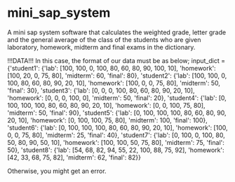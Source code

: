 # mini_sap_system
A mini sap system software that calculates the weighted grade, letter grade and the general average of the class of the students who are given laboratory, homework, midterm and final exams in the dictionary.


!!!DATA!!!
In this case, the format of our data must be as below;
input_dict = {'student1': {'lab': [100, 100, 0, 100, 80, 60, 80, 90, 100, 10], 'homework': [100, 20, 0, 75, 80], 'midterm': 60, 'final': 80},
'student2': {'lab': [100, 100, 0, 100, 80, 60, 80, 90, 20, 10], 'homework': [100, 0, 0, 75, 80], 'midterm': 50, 'final': 30},
'student3': {'lab': [0, 0, 0, 100, 80, 60, 80, 90, 20, 10], 'homework': [0, 0, 0, 100, 0], 'midterm': 50, 'final': 20},
'student4': {'lab': [0, 100, 100, 100, 80, 60, 80, 90, 20, 10], 'homework': [0, 0, 100, 75, 80], 'midterm': 50, 'final': 90},
'student5': {'lab': [0, 100, 100, 100, 80, 60, 80, 90, 20, 10], 'homework': [0, 100, 100, 75, 80], 'midterm': 100, 'final': 100},
'student6': {'lab': [0, 100, 100, 100, 80, 60, 80, 90, 20, 10], 'homework': [100, 0, 0, 75, 80], 'midterm': 25, 'final': 40},
'student7': {'lab': [0, 100, 0, 100, 80, 50, 80, 90, 50, 10], 'homework': [100, 100, 50, 75, 80], 'midterm': 75, 'final': 50},
'student8': {'lab': [54, 68, 82, 94, 55, 22, 100, 88, 75, 92], 'homework': [42, 33, 68, 75, 82], 'midterm': 62, 'final': 82}}

Otherwise, you might get an error.

